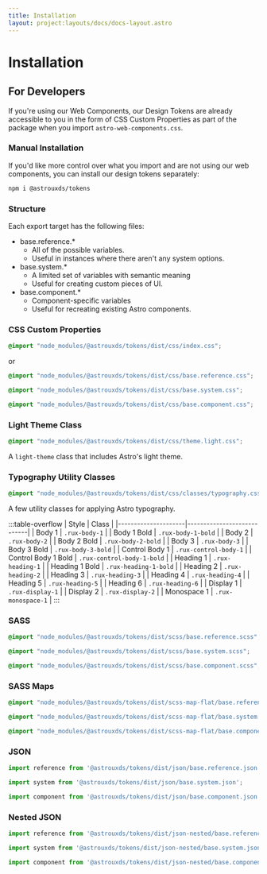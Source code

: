 ```yaml
---
title: Installation
layout: project:layouts/docs/docs-layout.astro
---
```


# Installation

## For Developers

If you're using our Web Components, our Design Tokens are already accessible to you in the form of CSS Custom Properties as part of the package when you import `astro-web-components.css`.

### Manual Installation

If you'd like more control over what you import and are not using our web components, you can install our design tokens separately:

```bash
npm i @astrouxds/tokens
```

### Structure

Each export target has the following files:

- base.reference.\*
  - All of the possible variables.
  - Useful in instances where there aren't any system options.
- base.system.\*
  - A limited set of variables with semantic meaning
  - Useful for creating custom pieces of UI.
- base.component.\*
  - Component-specific variables
  - Useful for recreating existing Astro components.

### CSS Custom Properties

```css
@import "node_modules/@astrouxds/tokens/dist/css/index.css";
```

or

```css
@import "node_modules/@astrouxds/tokens/dist/css/base.reference.css";
```

```css
@import "node_modules/@astrouxds/tokens/dist/css/base.system.css";
```

```css
@import "node_modules/@astrouxds/tokens/dist/css/base.component.css";
```

### Light Theme Class

```css
@import "node_modules/@astrouxds/tokens/dist/css/theme.light.css";
```

A `light-theme` class that includes Astro's light theme.

### Typography Utility Classes

```css
@import "node_modules/@astrouxds/tokens/dist/css/classes/typography.css";
```

A few utility classes for applying Astro typography.

:::table-overflow
| Style               | Class                      |
|---------------------|----------------------------|
| Body 1              | `.rux-body-1`              |
| Body 1 Bold         | `.rux-body-1-bold`         |
| Body 2              | `.rux-body-2`              |
| Body 2 Bold         | `.rux-body-2-bold`         |
| Body 3              | `.rux-body-3`              |
| Body 3 Bold         | `.rux-body-3-bold`         |
| Control Body 1      | `.rux-control-body-1`      |
| Control Body 1 Bold | `.rux-control-body-1-bold` |
| Heading 1           | `.rux-heading-1`           |
| Heading 1 Bold      | `.rux-heading-1-bold`      |
| Heading 2           | `.rux-heading-2`           |
| Heading 3           | `.rux-heading-3`           |
| Heading 4           | `.rux-heading-4`           |
| Heading 5           | `.rux-heading-5`           |
| Heading 6           | `.rux-heading-6`           |
| Display 1           | `.rux-display-1`           |
| Display 2           | `.rux-display-2`           |
| Monospace 1         | `.rux-monospace-1`         |
:::

### SASS

```css
@import "node_modules/@astrouxds/tokens/dist/scss/base.reference.scss";
```

```css
@import "node_modules/@astrouxds/tokens/dist/scss/base.system.scss";
```

```css
@import "node_modules/@astrouxds/tokens/dist/scss/base.component.scss";
```

### SASS Maps

```css
@import "node_modules/@astrouxds/tokens/dist/scss-map-flat/base.reference.scss";
```

```css
@import "node_modules/@astrouxds/tokens/dist/scss-map-flat/base.system.scss";
```

```css
@import "node_modules/@astrouxds/tokens/dist/scss-map-flat/base.component.scss";
```

### JSON

```js
import reference from '@astrouxds/tokens/dist/json/base.reference.json';
```

```js
import system from '@astrouxds/tokens/dist/json/base.system.json';
```

```js
import component from '@astrouxds/tokens/dist/json/base.component.json';
```

### Nested JSON

```js
import reference from '@astrouxds/tokens/dist/json-nested/base.reference.json';
```

```js
import system from '@astrouxds/tokens/dist/json-nested/base.system.json';
```

```js
import component from '@astrouxds/tokens/dist/json-nested/base.component.json';
```
